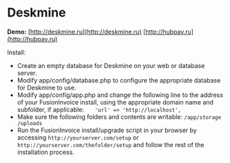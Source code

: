 Deskmine
==========

**Demo:** [http://deskmine.ru](http://deskmine.ru) [http://hubpay.ru](http://hubpay.ru)

Install:
* Create an empty database for Deskmine on your web or database server.
* Modify app/config/database.php to configure the appropriate database for Deskmine to use.
* Modify app/config/app.php and change the following line to the address of your FusionInvoice install, using the appropriate domain name and subfolder, if applicable:
 `   'url' => 'http://localhost',`
* Make sure the following folders and contents are writable:
`/app/storage
/uploads`
* Run the FusionInvoice install/upgrade script in your browser by accessing `http://yourserver.com/setup` or `http://yourserver.com/thefolder/setup` and follow the rest of the installation process.
